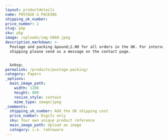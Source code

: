 ```yaml
---
layout: productdetails
name: POSTAGE & PACKING
shipping_uk_number:
price_number: 2
slug: p&p
sku: p&p
image: /uploads/img-5860.jpeg
description_markdown: >-
  Postage and packing &pound;2.00 for all orders in the UK. For international
  shipping please send us a message on the contact page.


  &nbsp;
permalink: /products/postage-packing/
category: Papers
_options:
  main_image_path:
    width: 1200
    height: 800
    resize_style: contain
    mime_type: image/jpeg
_comments:
  shipping_uk_number: Add the UK shipping cost
  price_number: Digits only
  sku: Your own unique product reference
  main_image_path: Upload an image
  category: i.e. tableware
---
```


